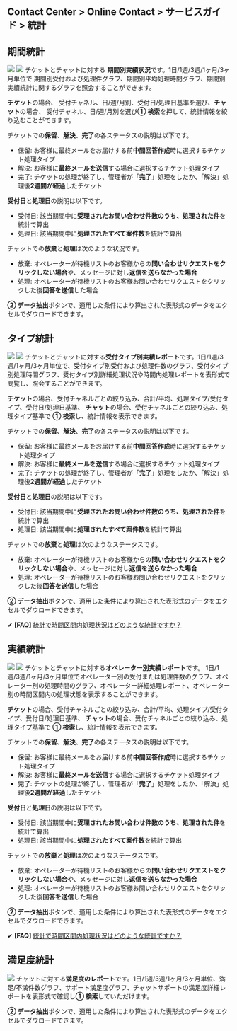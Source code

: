 ## Contact Center > Online Contact > サービスガイド > 統計

## 期間統計
![](http://static.toastoven.net/prod_contact_center/ja/6.1-(1)_ja.png)
![](http://static.toastoven.net/prod_contact_center/ja/6.1-(2)_ja.png)
チケットとチャットに対する **期間別実績状況**です。1日/1週/3週/1ヶ月/3ヶ月単位で 期間別受付および処理件グラフ、期間別平均処理時間グラフ、期間別実績統計に関するグラフを照会することができます。

**チケット**の場合、 受付チャネル、日/週/月別、受付日/処理日基準を選び、**チャット**の場合、 受付チャネル、日/週/月別を選び**① 検索**を押して、統計情報を絞り込むことができます。

チケットでの**保留**、**解決**、**完了**の各ステータスの説明は以下です。

-	保留: お客様に最終メールをお届けする前**中間回答作成**時に選択するチケット処理タイプ
-	解決: お客様に**最終メールを送信**する場合に選択するチケット処理タイプ
-	完了: チケットの処理が終了し、管理者が「**完了**」処理をしたか、「解決」処理後**2週間が経過**したチケット

**受付日**と**処理日**の説明は以下です。

-	受付日: 該当期間中に**受理されたお問い合わせ件数のうち、処理された件**を統計で算出
-	処理日: 該当期間中に**処理されたすべて案件数**を統計で算出

チャットでの**放棄**と**処理**は次のような状況です。

-	放棄: オペレーターが待機リストのお客様からの**問い合わせリクエストをクリックしない場合**や、メッセージに対し**返信を送らなかった場合**
-	処理: オペレーターが待機リストのお客様お問い合わせリクエストをクリックした後**回答を送信**した場合

**② データ抽出**ボタンで、適用した条件により算出された表形式のデータをエクセルでダウロードできます。


## タイプ統計
![](http://static.toastoven.net/prod_contact_center/ja/6.2-(1)_ja.png)
![](http://static.toastoven.net/prod_contact_center/ja/6.2-(2)_ja.png)
チケットとチャットに対する**受付タイプ別実績レポート**です。1日/1週/3週/1ヶ月/3ヶ月単位で、受付タイプ別受付および処理件数のグラフ、受付タイプ別処理時間グラフ、受付タイプ別詳細処理状況や時間内処理レポートを表形式で閲覧し、照会することができます。

**チケット**の場合、受付チャネルごとの絞り込み、合計/平均、処理タイプ/受付タイプ、受付日/処理日基準、 **チャット**の場合、受付チャネルごとの絞り込み、処理タイプ基準で **① 検索**し、統計情報を表示できます。

チケットでの**保留**、**解決**、**完了**の各ステータスの説明は以下です。

-	保留: お客様に最終メールをお届けする前**中間回答作成**時に選択するチケット処理タイプ
-	解決: お客様に**最終メールを送信**する場合に選択するチケット処理タイプ
-	完了: チケットの処理が終了し、管理者が「**完了**」処理をしたか、「解決」処理後**2週間が経過**したチケット

**受付日**と**処理日**の説明は以下です。

-	受付日: 該当期間中に**受理されたお問い合わせ件数のうち、処理された件**を統計で算出
-	処理日: 該当期間中に**処理されたすべて案件数**を統計で算出

チャットでの**放棄**と**処理**は次のようなステータスです。

-	放棄: オペレーターが待機リストのお客様からの**問い合わせリクエストをクリックしない場合**や、メッセージに対し**返信を送らなかった場合**
-	処理: オペレーターが待機リストのお客様お問い合わせリクエストをクリックした後**回答を送信**した場合

**② データ抽出**ボタンで、適用した条件により算出された表形式のデータをエクセルでダウロードできます。

✔ **\[FAQ]** [統計で時間区間内処理状況はどのような統計ですか？](https://nhn-contact.oc.toast.com/ocjp/hc/article/92/)

## 実績統計
![](http://static.toastoven.net/prod_contact_center/ja/6.3-(1)_ja.png)
![](http://static.toastoven.net/prod_contact_center/ja/6.3-(2)_ja.png)
チケットとチャットに対する**オペレーター別実績レポート**です。 1日/1週/3週/1ヶ月/3ヶ月単位でオペレーター別の受付または処理件数のグラフ、オペレーター別の処理時間のグラフ、オペレーター詳細処理レポート、オペレーター別の時間区間内の処理状態を表示することができます。

**チケット**の場合、受付チャネルごとの絞り込み、合計/平均、処理タイプ/受付タイプ、受付日/処理日基準、 **チャット**の場合、受付チャネルごとの絞り込み、処理タイプ基準で **① 検索**し、統計情報を表示できます。

チケットでの**保留**、**解決**、**完了**の各ステータスの説明は以下です。

-	保留: お客様に最終メールをお届けする前**中間回答作成**時に選択するチケット処理タイプ
-	解決: お客様に**最終メールを送信**する場合に選択するチケット処理タイプ
-	完了: チケットの処理が終了し、管理者が「**完了**」処理をしたか、「解決」処理後**2週間が経過**したチケット

**受付日**と**処理日**の説明は以下です。

-	受付日: 該当期間中に**受理されたお問い合わせ件数のうち、処理された件**を統計で算出
-	処理日: 該当期間中に**処理されたすべて案件数**を統計で算出

チャットでの**放棄**と**処理**は次のようなステータスです。

-	放棄: オペレーターが待機リストのお客様からの**問い合わせリクエストをクリックしない場合**や、メッセージに対し**返信を送らなかった場合**
-	処理: オペレーターが待機リストのお客様お問い合わせリクエストをクリックした後**回答を送信**した場合

**② データ抽出**ボタンで、適用した条件により算出された表形式のデータをエクセルでダウロードできます。

✔ **\[FAQ]** [統計で時間区間内処理状況はどのような統計ですか？](https://nhn-contact.oc.toast.com/ocjp/hc/article/92/)

## 満足度統計
![](http://static.toastoven.net/prod_contact_center/ja/6.4-(1)_ja.png)
チャットに対する**満足度のレポート**です。1日/1週/3週/1ヶ月/3ヶ月単位、満足/不満件数グラフ、サポート満足度グラフ、チャットサポートの満足度詳細レポートを表形式で確認し**① 検索**していただけます。

**② データ抽出**ボタンで、適用した条件により算出された表形式のデータをエクセルでダウロードできます。
